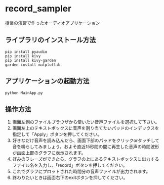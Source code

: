 # record_sampler
授業の演習で作ったオーディオアプリケーション

## ライブラリのインストール方法
```
pip install pyaudio
pip install kivy
pip install kivy-garden
garden install matplotlib
```

## アプリケーションの起動方法
```
python MainApp.py
```

## 操作方法
1. 画面左側のファイルブラウザから使いたい音声ファイルを選択して下さい。
2. 画面左上のテキストボックスに音声を割り当てたいパッドのインデックスを指定して「Apply」ボタンを押してください。
3. 好きなだけ音声を読み込んだら、画面下部のパッドをクリックorタッチして音を鳴らしてみましょう。およそ直近15秒間の間に再生した音声の時間波形が画面上部のグラフに表示されます。
4. 好みのフレーズができたら、グラフの上にあるテキストボックスに出力するファイル名を入力し、「record」ボタンを押してください。
5. これでグラフにプロットされた時間分の音声ファイルが出力されます。
6. 終わりたいときは画面右下のexitボタンを押してください。
